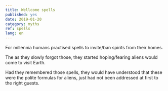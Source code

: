 ```yaml
---
title: Wellcome spells
published: yes
date: 2019-01-20
category: myths
ref: spells
lang: en
---
```


For millennia humans practised spells to invite/ban spirits from their homes.

The as they slowly forgot those, they started hoping/fearing aliens would come to visit Earth.

Had they remembered those spells, they would have understood that these were the polite formulas for aliens, just had not been addressed at first to the right guests.
